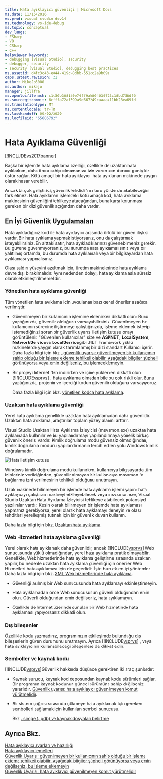 ```yaml
---
title: Hata ayıklayıcı güvenliği | Microsoft Docs
ms.date: 11/15/2016
ms.prod: visual-studio-dev14
ms.technology: vs-ide-debug
ms.topic: conceptual
dev_langs:
- FSharp
- VB
- CSharp
- C++
helpviewer_keywords:
- debugging [Visual Studio], security
- debugger, security
- security [Visual Studio], debugging best practices
ms.assetid: d4fc3c43-e844-419c-8dbb-551cc2a9b09e
caps.latest.revision: 21
author: MikeJo5000
ms.author: mikejo
manager: jillfra
ms.openlocfilehash: c1c56b3081f9e74ff9ab864639772c18bd758df6
ms.sourcegitcommit: 6cfffa72af599a9d667249caaaa411bb28ea69fd
ms.translationtype: MT
ms.contentlocale: tr-TR
ms.lasthandoff: 09/02/2020
ms.locfileid: "65686792"
---
```

# <a name="debugger-security"></a>Hata Ayıklama Güvenliği
[!INCLUDE[vs2017banner](../includes/vs2017banner.md)]

Başka bir işlemde hata ayıklama özelliği, özellikle de uzaktan hata ayıklarken, daha önce sahip olmamanıza izin veren son derece geniş bir üstür sağlar. Kötü amaçlı bir hata ayıklayıcı, hata ayıklanan makinede yaygın olarak hasar verebilir.  
  
 Ancak birçok geliştirici, güvenlik tehdidi 'nın ters yönde de akabileceğini fark etmez. Hata ayıklanan işlemdeki kötü amaçlı kod, hata ayıklama makinesinin güvenliğini tehlikeye atacağından, buna karşı korunması gereken bir dizi güvenlik açığından daha vardır.  
  
## <a name="security-best-practices"></a>En İyi Güvenlik Uygulamaları  
 Hata ayıkladığınız kod ile hata ayıklayıcı arasında örtülü bir güven ilişkisi vardır. Bir hata ayıklama yapmak istiyorsanız, onu da çalıştırmak isteyebilirsiniz. En alttaki satır, hata ayıkladıklarınızı güvenebilmeniz gerekir. Bu güvene güvenmiyorsanız, bu durumda hata ayıklamalısınız veya bir yalıtılmış ortamda, bu durumda hata ayıklamalı veya bir bilgisayardan hata ayıklaması yapmalısınız.  
  
 Olası saldırı yüzeyini azaltmak için, üretim makinelerinde hata ayıklama devre dışı bırakılmalıdır. Aynı nedenden dolayı, hata ayıklama asla süresiz olarak etkinleştirilmemelidir.  
  
### <a name="managed-debugging-security"></a>Yönetilen hata ayıklama güvenliği  
 Tüm yönetilen hata ayıklama için uygulanan bazı genel öneriler aşağıda verilmiştir.  
  
- Güvenilmeyen bir kullanıcının işlemine eklenirken dikkatli olun: Bunu yaptığınızda, güvenilir olduğunu varsayabilirsiniz. Güvenilmeyen bir kullanıcının sürecine iliştirmeye çalıştığınızda, işleme eklemek isteyip istemediğinizi soran bir güvenlik uyarısı iletişim kutusu onayı görüntülenir. "Güvenilen kullanıcılar" size ve **ASPNET**, **LocalSystem**, **NetworkService**ve **LocalService**gibi .NET Framework yüklü makinelerde yaygın olarak tanımlanmış bir dizi standart Kullanıcı içerir. Daha fazla bilgi için bkz [. güvenlik uyarısı: güvenilmeyen bir kullanıcının sahip olduğu bir Işleme ekleme tehlikeli olabilir. Aşağıdaki bilgiler şüpheli görünüyorsa veya emin değilseniz, bu işleme](/visualstudio/debugger/security-warning-attaching-to-a-process-owned-by-an-untrusted-user?view=vs-2015)eklemeyin.  
  
- Bir projeyi Internet 'ten indirirken ve içine yüklerken dikkatli olun [!INCLUDE[vsprvs](../includes/vsprvs-md.md)] . Hata ayıklama olmadan bile bu çok riskli olur. Bunu yaptığınızda, projenin ve içerdiği kodun güvenilir olduğunu varsayıyoruz.  
  
  Daha fazla bilgi için bkz. [yönetilen kodda hata ayıklama](../debugger/debugging-managed-code.md).  
  
### <a name="remote-debugging-security"></a>Uzaktan hata ayıklama güvenliği  
 Yerel hata ayıklama genellikle uzaktan hata ayıklamadan daha güvenlidir. Uzaktan hata ayıklama, araştırılan toplam yüzey alanını arttırır.  
  
 Visual Studio Uzaktan Hata Ayıklama İzleyicisi (msvsmon.exe) uzaktan hata ayıklamada kullanılır ve bu yapılandırmayı yapılandırmaya yönelik birkaç güvenlik önerisi vardır. Kimlik doğrulama modu güvensiz olmadığından, kimlik doğrulama modunu yapılandırmanın tercih edilen yolu Windows kimlik doğrulamadır.  
  
 ![Hata iletişim kutusu](../debugger/media/dbg-err-remotepermissionschanged.png "DBG_ERR_RemotePermissionsChanged")  
  
 Windows kimlik doğrulama modu kullanırken, kullanıcıya bilgisayarda tüm izinleriniz verildiğinden, güvenilir olmayan bir kullanıcıya msvsmon 'e bağlanma izni verilmesinin tehlikeli olduğunu unutmayın.  
  
 Uzak makinede bilinmeyen bir işlemde hata ayıklama işlemi yapın: hata ayıklayıcıyı çalıştıran makineyi etkileyebilecek veya msvsmon.exe, Visual Studio Uzaktan Hata Ayıklama İzleyicisi tehlikeye atabilecek potansiyel yazılımlar vardır. Kesin olarak bilinmeyen bir işlemde hata ayıklaması yapmanız gerekiyorsa, yerel olarak hata ayıklamayı deneyin ve olası tehditleri yerelleşmiş tutmak için bir güvenlik duvarı kullanın.  
  
 Daha fazla bilgi için bkz. [Uzaktan hata ayıklama](../debugger/remote-debugging.md).  
  
### <a name="web-services-debugging-security"></a>Web Hizmetleri hata ayıklama güvenliği  
 Yerel olarak hata ayıklamak daha güvenlidir, ancak [!INCLUDE[vsprvs](../includes/vsprvs-md.md)] Web sunucusunda yüklü olmadığından, yerel hata ayıklama pratik olmayabilir. Genellikle, Web hizmetlerinde hata ayıklama geliştirme sırasında uzaktan yapılır, bu nedenle uzaktan hata ayıklama güvenliği için öneriler Web Hizmetleri hata ayıklaması için de geçerlidir. İşte bazı ek en iyi yöntemler. Daha fazla bilgi için bkz. [XML Web hizmetlerinde hata ayıklama](https://msdn.microsoft.com/c900b137-9fbd-4f59-91b5-9c2c6ce06f00).  
  
- Güvenliği aşılmış bir Web sunucusunda hata ayıklamayı etkinleştirmeyin.  
  
- Hata ayıklamadan önce Web sunucusunun güvenli olduğundan emin olun. Güvenli olduğundan emin değilseniz, hata ayıklamayın.  
  
- Özellikle de Internet üzerinde sunulan bir Web hizmetinde hata ayıklaması yapıyorsanız dikkatli olun.  
  
### <a name="external-components"></a>Dış bileşenler  
 Özellikle kodu yazmadınız, programınızın etkileşimde bulunduğu dış bileşenlerin güven durumunu unutmayın. Ayrıca [!INCLUDE[vsprvs](../includes/vsprvs-md.md)] , veya hata ayıklayıcının kullanabileceği bileşenlere de dikkat edin.  
  
### <a name="symbols-and-source-code"></a>Semboller ve kaynak kodu  
 [!INCLUDE[vsprvs](../includes/vsprvs-md.md)]Güvenlik hakkında düşünce gerektiren iki araç şunlardır:  
  
- Kaynak sunucu, kaynak kod deposundan kaynak kodu sürümleri sağlar. Bir programın kaynak kodunun güncel sürümüne sahip değilseniz yararlıdır. [Güvenlik uyarısı: hata ayıklayıcı güvenilmeyen komut yürütmelidir](../debugger/security-warning-debugger-must-execute-untrusted-command.md).  
  
- Bir sistem çağrısı sırasında çökmeye hata ayıklamak için gereken sembolleri sağlamak için kullanılan sembol sunucusu.  
  
  Bkz [. simge (. pdb) ve kaynak dosyaları belirtme](../debugger/specify-symbol-dot-pdb-and-source-files-in-the-visual-studio-debugger.md)  
  
## <a name="see-also"></a>Ayrıca Bkz.  
 [Hata ayıklayıcı ayarları ve hazırlığı](../debugger/debugger-settings-and-preparation.md)   
 [Hata ayıklayıcı temelleri](../debugger/debugger-basics.md)   
 [Güvenlik Uyarısı: güvenilmeyen bir kullanıcının sahip olduğu bir işleme ekleme tehlikeli olabilir. Aşağıdaki bilgiler şüpheli görünüyorsa veya emin değilseniz, bu işleme eklemeyin](/visualstudio/debugger/security-warning-attaching-to-a-process-owned-by-an-untrusted-user?view=vs-2015)   
 [Güvenlik Uyarısı: hata ayıklayıcı güvenilmeyen komut yürütmelidir](../debugger/security-warning-debugger-must-execute-untrusted-command.md)

